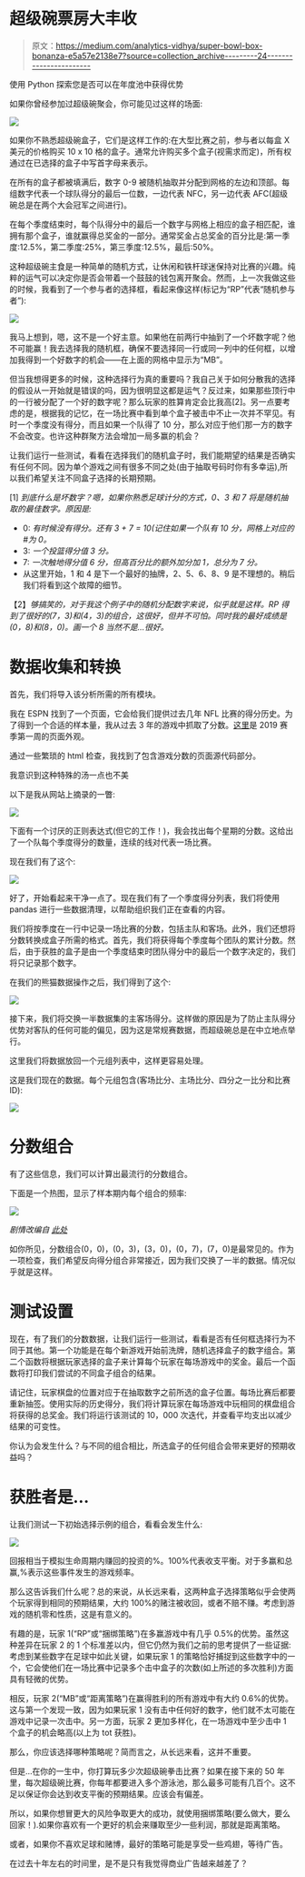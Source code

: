 # 超级碗票房大丰收

> 原文：<https://medium.com/analytics-vidhya/super-bowl-box-bonanza-e5a57e2138e7?source=collection_archive---------24----------------------->

使用 Python 探索您是否可以在年度池中获得优势

如果你曾经参加过超级碗聚会，你可能见过这样的场面:

![](img/61bc61ba1d0f8ab95dc2a106d5e77baa.png)

如果你不熟悉超级碗盒子，它们是这样工作的:在大型比赛之前，参与者以每盒 X 美元的价格购买 10 x 10 格的盒子。通常允许购买多个盒子(视需求而定)，所有权通过在已选择的盒子中写首字母来表示。

在所有的盒子都被填满后，数字 0-9 被随机抽取并分配到网格的左边和顶部。每组数字代表一个球队得分的最后一位数，一边代表 NFC，另一边代表 AFC(超级碗总是在两个大会冠军之间进行)。

在每个季度结束时，每个队得分中的最后一个数字与网格上相应的盒子相匹配，谁拥有那个盒子，谁就赢得总奖金的一部分。通常奖金占总奖金的百分比是:第一季度:12.5%，第二季度:25%，第三季度:12.5%，最后:50%。

这种超级碗主食是一种简单的随机方式，让休闲和铁杆球迷保持对比赛的兴趣。纯粹的运气可以决定你是否会带着一个鼓鼓的钱包离开聚会。然而，上一次我做这些的时候，我看到了一个参与者的选择框，看起来像这样(标记为“RP”代表“随机参与者”):

![](img/d18b2cf5d10ea14bac97c18c56df9de2.png)

我马上想到，嗯，这不是一个好主意。如果他在前两行中抽到了一个坏数字呢？他不可能赢！我去选择我的随机框，确保不要选择同一行或同一列中的任何框，以增加我得到一个好数字的机会——在上面的网格中显示为“MB”。

但当我想得更多的时候，这种选择行为真的重要吗？我自己关于如何分散我的选择的假设从一开始就是错误的吗，因为很明显这都是运气？反过来，如果那些顶行中的一行被分配了一个好的数字呢？那么玩家的胜算肯定会比我高[2]。另一点要考虑的是，根据我的记忆，在一场比赛中看到单个盒子被击中不止一次并不罕见。有时一个季度没有得分，而且如果一个队得了 10 分，那么对应于他们那一方的数字不会改变。也许这种群聚方法会增加一局多赢的机会？

让我们运行一些测试，看看在选择我们的随机盒子时，我们能期望的结果是否确实有任何不同。因为单个游戏之间有很多不同之处(由于抽取号码时你有多幸运),所以我们希望关注不同盒子选择的长期预期。

[1] *到底什么是坏数字？嗯，如果你熟悉足球计分的方式，0、3 和 7 将是随机抽取的最佳数字。原因是:*

*   0: *有时候没有得分。还有 3 + 7 = 10(记住如果一个队有 10 分，网格上对应的#为 0。*
*   3: *一个投篮得分值 3 分。*
*   7: *一次触地得分值 6 分，但高百分比的额外加分加 1，总分为 7 分。*
*   从这里开始，1 和 4 是下一个最好的抽牌，2、5、6、8、9 是不理想的。稍后我们将看到这个故障的细节。

【2】*够搞笑的，对于我这个例子中的随机分配数字来说，似乎就是这样。RP 得到了很好的(7，3)和(4，3)的组合，这很好，但并不可怕。同时我的最好成绩是(0，8)和(8，0)。画一个 8 当然不是…很好。*

# 数据收集和转换

首先，我们将导入该分析所需的所有模块。

我在 ESPN 找到了一个页面，它会给我们提供过去几年 NFL 比赛的得分历史。为了得到一个合适的样本量，我从过去 3 年的游戏中抓取了分数。[这里](https://www.espn.com/nfl/scoreboard/_/year/2019/seasontype/2/week/1)是 2019 赛季第一周的页面外观。

通过一些繁琐的 html 检查，我找到了包含游戏分数的页面源代码部分。

我意识到这种特殊的汤一点也不美

以下是我从网站上摘录的一瞥:

![](img/5a894241b474f6ea20204c2ed5eb50e7.png)

下面有一个讨厌的正则表达式(但它的工作！)，我会找出每个星期的分数。这给出了一个队每个季度得分的数量，连续的线对代表一场比赛。

现在我们有了这个:

![](img/2d1db5b4bcd810d3177d766667e33afd.png)

好了，开始看起来干净一点了。现在我们有了一个季度得分列表，我们将使用 pandas 进行一些数据清理，以帮助组织我们正在查看的内容。

我们将按季度在一行中记录一场比赛的分数，包括主队和客场。此外，我们还想将分数转换成盒子所需的格式。首先，我们将获得每个季度每个团队的累计分数。然后，由于获胜的盒子是由一个季度结束时团队得分中的最后一个数字决定的，我们将只记录那个数字。

在我们的熊猫数据操作之后，我们得到了这个:

![](img/31f10b2a33766f105245b514e1c30299.png)

接下来，我们将交换一半数据集的主客场得分。这样做的原因是为了防止主队得分优势对客队的任何可能的偏见，因为这是常规赛数据，而超级碗总是在中立地点举行。

这里我们将数据放回一个元组列表中，这样更容易处理。

这是我们现在的数据。每个元组包含(客场比分、主场比分、四分之一比分和比赛 ID):

![](img/a746a3284d0fb94d2ff042253621deb0.png)

# 分数组合

有了这些信息，我们可以计算出最流行的分数组合。

下面是一个热图，显示了样本期内每个组合的频率:

![](img/9faa60168f915e14d48c0086aa3bb888.png)

*剧情改编自* [*此处*](https://matplotlib.org/3.1.3/gallery/images_contours_and_fields/image_annotated_heatmap.html)

如你所见，分数组合(0，0)，(0，3)，(3，0)，(0，7)，(7，0)是最常见的。作为一项检查，我们希望反向得分组合非常接近，因为我们交换了一半的数据。情况似乎就是这样。

# 测试设置

现在，有了我们的分数数据，让我们运行一些测试，看看是否有任何框选择行为不同于其他。第一个功能是在每个新游戏开始前洗牌，随机选择盒子的数字组合。第二个函数将根据玩家选择的盒子来计算每个玩家在每场游戏中的奖金。最后一个函数将打印我们尝试的不同盒子组合的结果。

请记住，玩家棋盘的位置对应于在抽取数字之前所选的盒子位置。每场比赛后都要重新抽签。使用实际的历史得分，我们将计算玩家在每场游戏中玩相同的棋盘组合将获得的总奖金。我们将运行该测试的 10，000 次迭代，并查看平均支出以减少结果的可变性。

你认为会发生什么？与不同的组合相比，所选盒子的任何组合会带来更好的预期收益吗？

# 获胜者是…

让我们测试一下初始选择示例的组合，看看会发生什么:

![](img/b2733566a7d74b04eb1e3b906fd739d2.png)

回报相当于模拟生命周期内赚回的投资的%。100%代表收支平衡。对于多赢和总赢,%表示这些事件发生的游戏频率。

那么这告诉我们什么呢？总的来说，从长远来看，这两种盒子选择策略似乎会使两个玩家得到相同的预期结果，大约 100%的赌注被收回，或者不赔不赚。考虑到游戏的随机零和性质，这是有意义的。

有趣的是，玩家 1(“RP”或“捆绑策略”)在多赢游戏中有几乎 0.5%的优势。虽然这种差异在玩家 2 的 1 个标准差以内，但它仍然为我们之前的思考提供了一些证据:考虑到某些数字在足球中如此关键，如果玩家 1 的策略恰好捕捉到这些数字中的一个，它会使他们在一场比赛中记录多个击中盒子的次数(如上所述的多次胜利)方面具有轻微的优势。

相反，玩家 2(“MB”或“距离策略”)在赢得胜利的所有游戏中有大约 0.6%的优势。这与第一个发现一致，因为如果玩家 1 没有击中任何好的数字，他们就不太可能在游戏中记录一次击中。另一方面，玩家 2 更加多样化，在一场游戏中至少击中 1 个盒子的机会略高(以上为 tot 获胜)。

那么，你应该选择哪种策略呢？简而言之，从长远来看，这并不重要。

但是…在你的一生中，你打算玩多少次超级碗拳击比赛？如果在接下来的 50 年里，每次超级碗比赛，你每年都要进入多个游泳池，那么最多可能有几百个。这不足以保证你会达到收支平衡的预期结果。应该会有偏差。

所以，如果你想冒更大的风险争取更大的成功，就使用捆绑策略(要么做大，要么回家！).如果你喜欢有一个更好的机会来赚取至少一些利润，那就是距离策略。

或者，如果你不喜欢足球和赌博，最好的策略可能是享受一些鸡翅，等待广告。

在过去十年左右的时间里，是不是只有我觉得商业广告越来越差了？